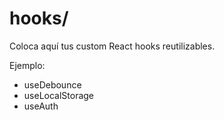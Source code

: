 # hooks/

Coloca aquí tus custom React hooks reutilizables.

Ejemplo:
- useDebounce
- useLocalStorage
- useAuth 